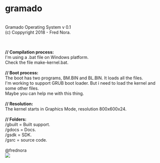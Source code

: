 # gramado

<br>Gramado Operating System v 0.1 
<br>(c) Coppyright 2018 - Fred Nora.

<br>
<br><b>// Compilation process:</b>
<br>I'm using a .bat file on Windows platform.
<br>Check the file make-kernel.bat.

<br>
<br><b>// Boot process:</b>
<br>The boot has two programs, BM.BIN and BL.BIN. It loads all the files.
<br>I'm working to support GRUB boot loader. But i need to load the kernel and some other files. 
<br>Maybe you can help me with this thing.

<br>
<br><b>// Resolution:</b>
<br>The kernel starts in Graphics Mode, resolution 800x600x24.

<br>
<br><b>// Folders:</b>
<br>/gbuilt  = Built support.
<br>/gdocs   = Docs.
<br>/gsdk    = SDK.
<br>/gsrc    = source code.

<br>
<br>@frednora

<br>
<img src="https://github.com/frednora/gramado/blob/master/gdocs/2018/scrshots/gui.png">
